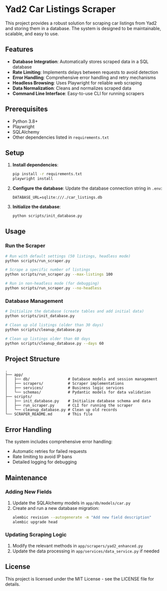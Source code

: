 # Yad2 Car Listings Scraper

This project provides a robust solution for scraping car listings from Yad2 and storing them in a database. The system is designed to be maintainable, scalable, and easy to use.

## Features

- **Database Integration**: Automatically stores scraped data in a SQL database
- **Rate Limiting**: Implements delays between requests to avoid detection
- **Error Handling**: Comprehensive error handling and retry mechanisms
- **Headless Browsing**: Uses Playwright for reliable web scraping
- **Data Normalization**: Cleans and normalizes scraped data
- **Command Line Interface**: Easy-to-use CLI for running scrapers

## Prerequisites

- Python 3.8+
- Playwright
- SQLAlchemy
- Other dependencies listed in `requirements.txt`

## Setup

1. **Install dependencies**:
   ```bash
   pip install -r requirements.txt
   playwright install
   ```

2. **Configure the database**:
   Update the database connection string in `.env`:
   ```
   DATABASE_URL=sqlite:///./car_listings.db
   ```

3. **Initialize the database**:
   ```bash
   python scripts/init_database.py
   ```

## Usage

### Run the Scraper

```bash
# Run with default settings (50 listings, headless mode)
python scripts/run_scraper.py

# Scrape a specific number of listings
python scripts/run_scraper.py --max-listings 100

# Run in non-headless mode (for debugging)
python scripts/run_scraper.py --no-headless
```

### Database Management

```bash
# Initialize the database (create tables and add initial data)
python scripts/init_database.py

# Clean up old listings (older than 30 days)
python scripts/cleanup_database.py

# Clean up listings older than 60 days
python scripts/cleanup_database.py --days 60
```

## Project Structure

```
.
├── app/
│   ├── db/                 # Database models and session management
│   ├── scrapers/           # Scraper implementations
│   ├── services/           # Business logic services
│   └── schemas/            # Pydantic models for data validation
├── scripts/
│   ├── init_database.py    # Initialize database schema and data
│   ├── run_scraper.py      # CLI for running the scraper
│   └── cleanup_database.py # Clean up old records
└── SCRAPER_README.md       # This file
```

## Error Handling

The system includes comprehensive error handling:
- Automatic retries for failed requests
- Rate limiting to avoid IP bans
- Detailed logging for debugging

## Maintenance

### Adding New Fields

1. Update the SQLAlchemy models in `app/db/models/car.py`
2. Create and run a new database migration:
   ```bash
   alembic revision --autogenerate -m "Add new field description"
   alembic upgrade head
   ```

### Updating Scraping Logic

1. Modify the relevant methods in `app/scrapers/yad2_enhanced.py`
2. Update the data processing in `app/services/data_service.py` if needed

## License

This project is licensed under the MIT License - see the LICENSE file for details.
